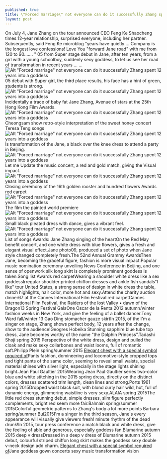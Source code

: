 ```yaml
---
published: true
title: \"Forced marriage\" not everyone can do it successfully Zhang spent 12 years into a goddess
layout: post
---
```

On July 4, Jane Zhang on the tour announced CEO Feng Ke Shaocheng times 12-year relationship, surprised everyone, including her partner. Subsequently, said Feng Ke microblog \"years have quietly ... Company is the longest love confessions! Love You \"forward Jane road\" with me from 120 to 90....... \" 05 from Super stage debut in Jane, after ten years, from a girl with a young schoolboy, suddenly sexy goddess, to let us see her road of transformation in recent years ... ...![Alt \"Forced marriage\" not everyone can do it successfully Zhang spent 12 years into a goddess](https://c2.staticflickr.com/2/1568/25844207875_173290c989_b.jpg)05 debut with Super girl, the third place results, his face has a hint of green, students is strong.![Alt \"Forced marriage\" not everyone can do it successfully Zhang spent 12 years into a goddess](https://c2.staticflickr.com/2/1560/25723286642_206ff0b7b0_b.jpg)Incidentally a trace of baby fat Jane Zhang, Avenue of stars at the 25th Hong Kong Film Awards.![Alt \"Forced marriage\" not everyone can do it successfully Zhang spent 12 years into a goddess](https://c2.staticflickr.com/2/1617/25213719664_ea2299c47d_b.jpg)Cheongsam show retro-style interpretation of the sweet honey concert Teresa Teng songs![Alt \"Forced marriage\" not everyone can do it successfully Zhang spent 12 years into a goddess](https://c2.staticflickr.com/2/1621/25749141671_aae8414765_b.jpg)Is transformation of the Jane, a black over the knee dress to attend a party in Beijing.![Alt \"Forced marriage\" not everyone can do it successfully Zhang spent 12 years into a goddess](https://c2.staticflickr.com/2/1573/25818202296_f7a018d5fe_b.jpg)Let me Update the music concert, a red and gold match, giving the Visual impact.![Alt \"Forced marriage\" not everyone can do it successfully Zhang spent 12 years into a goddess](https://c2.staticflickr.com/2/1528/25213744854_4daaffe1eb_b.jpg)Closing ceremony of the 16th golden rooster and hundred flowers Awards red carpet ![Alt \"Forced marriage\" not everyone can do it successfully Zhang spent 12 years into a goddess](https://c2.staticflickr.com/2/1596/25213752174_1c4bd3f5ab_b.jpg)The film the painted world premiere![Alt \"Forced marriage\" not everyone can do it successfully Zhang spent 12 years into a goddess](https://c2.staticflickr.com/2/1641/25543582300_e4feb5bd1b_b.jpg)Small black pleated dress with dance, gives a vibrant feel.![Alt \"Forced marriage\" not everyone can do it successfully Zhang spent 12 years into a goddess](https://c2.staticflickr.com/2/1620/25543590510_29a8ebf828_b.jpg)List of songs Awards: Jane Zhang singing of the heartOn the Red May benefit concert, and one white dress with blue flowers, gives a fresh and elegant visual effect.Jane photo09, produced a set of photo when Jane style changed completely fresh.The 52nd Annual Grammy AwardsThen Jane, becoming the graceful figure, fashion is more visual impact.Popular music nomination ceremony unveiling News Conference in Beijing, and one sense of openwork silk long skirt is completely prominent goddess is taken.Song list Awards red carpetWearing a shoulder white dress like a sex goddessIrregular shoulder printed chiffon dresses and ankle fish sandals\"I like\" tour United States, a strong sense of design in white dress the table, match highlights, hair color, more hot and sexy.Attend the charity auction dinner67 at the Cannes International Film Festival red carpetCannes International Film Festival, the Raiders of the lost Valley • dawn of the Dragon13 Spring Festival GalaOne Oscar de la Renta 2012 autumn/winter fashion weeks in New York, and give the feeling of a ballet dancer.Tony Ward fall/winter 13 Gao Ding stomacher gauze skirtIn 2015, of the I\'m a singer on stage, Zhang shows perfect body, 12 years after the change, show to the audience!Geogres Hobeika Stunning sapphire blue tube top dress, Jane becomes worthy of the name \"the Dolphin Princess\".Tadashi Shoji spring 2015 Perspective of the white dress, design and pulled the cloak and make sexy collarbones and waist looms, full of romantic soft.Philipp Plein spring/summer 2015 [Elegant chest with a special symbol required of](http://fendicase.github.io/2016/02/20/elegant-chest-with-a-special-symbol-required-of-a-gentleman.html)Pants fashion, domineering and locomotive-style cropped tops and tight pants of the same color, seeming to reveal small waists, special material shines with silver light, especially in the stage lights shining bright.Jean Paul Gaultier 2015Wearing Jean Paul Gaultier series two-color blue and white stitching in the 2015 spring dress, directly on the distinct colors, dresses scattered trim length, clean lines and strong.Ports 1961 spring 2015Dropped waist black suit, with blond curly hair wild, hot, full of dynamic energy, glimmering waistline is very sexy.ALAIA spring 2015The little red dress stunning debut, simple dresses, slim figure perfectly complements, bright red seem more fair.Balmain spring/summer 2015Colorful geometric patterns to Zhang\'s body a lot more points Barbara spring/summer Bui2015I\'m a singer in the third season, Jane\'s every appearance will visually give viewers fresh! minute rhythm of the dead drunk!In 2015, tour press conference a match black and white dress, give the feeling of able and generous, especially goddess fan.Blumarine autumn 2015 deep v dressDressed in a deep v dress of Blumarine autumn 2015 debut, colourful striped chiffon long skirt makes the goddess sexy double v-neck design add charm. [Elegant chest with a special symbol required of](http://fendicase.github.io/2016/02/20/elegant-chest-with-a-special-symbol-required-of-a-gentleman.html)Jane goddess gown concerts sexy music transformation vision